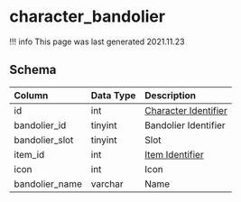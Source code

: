 # character_bandolier

!!! info
	This page was last generated 2021.11.23

## Schema

| Column | Data Type | Description |
| :--- | :--- | :--- |
| id | int | [Character Identifier](character_data.md) |
| bandolier_id | tinyint | Bandolier Identifier |
| bandolier_slot | tinyint | Slot |
| item_id | int | [Item Identifier](../../schema/items/items.md) |
| icon | int | Icon |
| bandolier_name | varchar | Name |

